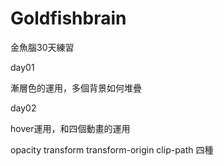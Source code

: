 # Goldfishbrain
金魚腦30天練習

day01

漸層色的運用，多個背景如何堆疊

day02

hover運用，和四個動畫的運用

opacity transform transform-origin clip-path 四種